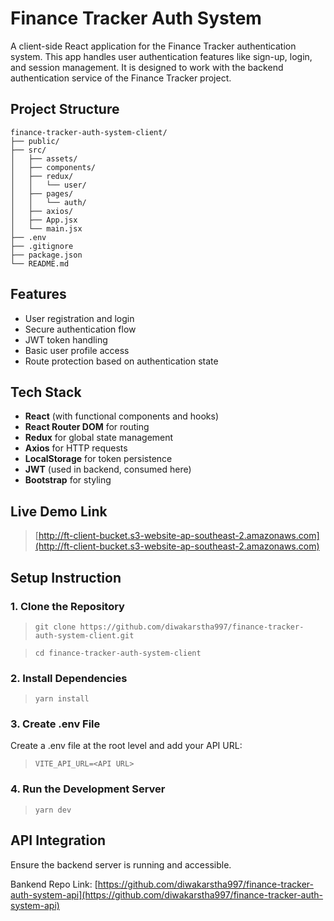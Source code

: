 # Finance Tracker Auth System
A client-side React application for the Finance Tracker authentication system. This app handles user authentication features like sign-up, login, and session management. It is designed to work with the backend authentication service of the Finance Tracker project.

## Project Structure
    finance-tracker-auth-system-client/
    ├── public/
    ├── src/
    │   ├── assets/
    │   ├── components/
    │   ├── redux/ 
    │   │   └── user/
    │   ├── pages/
    │   │   └── auth/
    │   ├── axios/
    │   ├── App.jsx
    │   └── main.jsx
    ├── .env
    ├── .gitignore
    ├── package.json
    └── README.md

## Features
- User registration and login
- Secure authentication flow
- JWT token handling
- Basic user profile access
- Route protection based on authentication state

## Tech Stack
- **React** (with functional components and hooks)
- **React Router DOM** for routing
- **Redux** for global state management
- **Axios** for HTTP requests
- **LocalStorage** for token persistence
- **JWT** (used in backend, consumed here)
- **Bootstrap** for styling

## Live Demo Link
> [http://ft-client-bucket.s3-website-ap-southeast-2.amazonaws.com](http://ft-client-bucket.s3-website-ap-southeast-2.amazonaws.com)

## Setup Instruction
### 1. Clone the Repository
> `git clone https://github.com/diwakarstha997/finance-tracker-auth-system-client.git`

> `cd finance-tracker-auth-system-client`

### 2. Install Dependencies
> `yarn install`

### 3. Create .env File
Create a .env file at the root level and add your API URL:
> `VITE_API_URL=<API URL>`



### 4. Run the Development Server
> `yarn dev`

## API Integration
Ensure the backend server is running and accessible.

Bankend Repo Link: [https://github.com/diwakarstha997/finance-tracker-auth-system-api](https://github.com/diwakarstha997/finance-tracker-auth-system-api)
